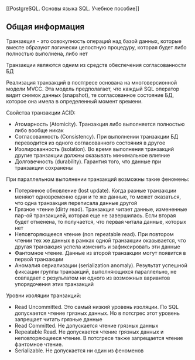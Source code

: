 [[PostgreSQL. Основы языка SQL. Учебное пособие]]

## Общая информация
Транзакция - это совокупность операций над базой данных, которые вместе образуют логически целостную процедуру, которая будет либо полностью выполнена, либо нет

Транзакции являются одним из средств обеспечения согласованности БД

Реализация транзакций в постгресе основана на многоверсионной модели MVCC. Эта модель предполагает, что каждый SQL оператор видит снимок данных (snapshot), те согласованное состояние БД, которое она имела в определенный момент времени.

Свойства транзакции ACID:
- Атомарность (Atomicity). Транзакция либо выполняется полностью либо вообще никак
- Согласованность (Consistency). При выполнении транзакции БД переводится из одного согласованного состояния в другое
- Изолированность (isolation). Во время выполнения транзакций другие транзакции должны оказывать минимальное влияние
- Долговечность (durability). Гарантия того, что данные при транзакции сохранены 

При параллельном выполнении транзакций возможны такие феномены:
- Потерянное обновление (lost update). Когда разные транзакции меняют одновременно одни и те же данные, то может оказаться, что одна транзакция переписала данные другой
- Грязное чтение (dirty read). Транзакция читает данные, измененные пар-ой транзакцией, которая еще не завершилась. Если вторая будет отменена, то получается, что первая читала данные, которых нет
- Неповторяющееся чтение (non repeatable read). При повтором чтении тех же данных в рамках одной транзакции оказывается, что другая транзакция успела изменить и зафиксировать эти данные
- Фантомное чтение. Данные из второй транзакции могут появится в первой транзакции
- Аномалия сериализации (serialization anomaly). Результат успешной фиксации группы транзакций, выполняющихся параллельно, не совпадает с результатом ни одного из возможных вариантов упорядочения этих транзакций

Уровни изоляции транзакций:
- Read Uncommitted. Это самый низкий уровень изоляции. По SQL допускается чтение грязных данных. Но в потсгрес этот уровень запрещает читать грязные данные
- Read Committed. Не допускается чтение грязных данных
- Repeatable Read. Не допускается чтение грязных данных и неповторяющееся чтение. В потсгресе также запрещается чтение фантомное чтение.
- Serializable. Не допускается ни один из феноменов